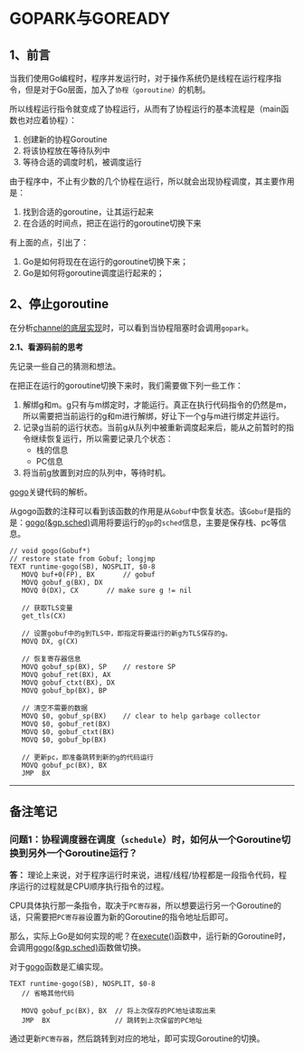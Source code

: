 # GOPARK与GOREADY

## 1、前言

当我们使用Go编程时，程序并发运行时，对于操作系统仍是线程在运行程序指令，但是对于Go层面，加入了`协程（goroutine）`的机制。

所以线程运行指令就变成了协程运行，从而有了协程运行的基本流程是（main函数也对应着协程）：

1. 创建新的协程Goroutine
2. 将该协程放在等待队列中
3. 等待合适的调度时机，被调度运行

由于程序中，不止有少数的几个协程在运行，所以就会出现协程调度，其主要作用是：

1. 找到合适的goroutine，让其运行起来
2. 在合适的时间点，把正在运行的goroutine切换下来

有上面的点，引出了：

1. Go是如何将现在在运行的goroutine切换下来；
2. Go是如何将goroutine调度运行起来的；


## 2、停止goroutine

在分析[channel的底层实现](https://github.com/xpzouying/golang-notes/issues/17)时，可以看到当协程阻塞时会调用`gopark`。


**2.1、看源码前的思考**

先记录一些自己的猜测和想法。

在把正在运行的goroutine切换下来时，我们需要做下列一些工作：

1. 解绑g和m。g只有与m绑定时，才能运行。真正在执行代码指令的仍然是m，所以需要把当前运行的g和m进行解绑，好让下一个g与m进行绑定并运行。
2. 记录g当前的运行状态。当前g从队列中被重新调度起来后，能从之前暂时的指令继续恢复运行，所以需要记录几个状态：
   - 栈的信息
   - PC信息
3. 将当前g放置到对应的队列中，等待时机。


[gogo](https://github.com/golang/go/blob/a1ef950a15517bca223d079a6cf65948c3db9694/src/runtime/asm_amd64.s#L158)关键代码的解析。

从gogo函数的注释可以看到该函数的作用是从`Gobuf`中恢复状态。该`Gobuf`是指的是：[gogo(&gp.sched)](https://github.com/golang/go/blob/a1ef950a15517bca223d079a6cf65948c3db9694/src/runtime/proc1.go#L1380)调用将要运行的`gp`的`sched`信息，主要是保存栈、pc等信息。



```
// void gogo(Gobuf*)
// restore state from Gobuf; longjmp
TEXT runtime·gogo(SB), NOSPLIT, $0-8
   MOVQ	buf+0(FP), BX		// gobuf
   MOVQ	gobuf_g(BX), DX
   MOVQ	0(DX), CX		// make sure g != nil

   // 获取TLS变量
   get_tls(CX)

   // 设置gobuf中的g到TLS中，即指定将要运行的新g为TLS保存的g。
   MOVQ	DX, g(CX)

   // 恢复寄存器信息
   MOVQ	gobuf_sp(BX), SP	// restore SP
   MOVQ	gobuf_ret(BX), AX
   MOVQ	gobuf_ctxt(BX), DX
   MOVQ	gobuf_bp(BX), BP

   // 清空不需要的数据
   MOVQ	$0, gobuf_sp(BX)	// clear to help garbage collector
   MOVQ	$0, gobuf_ret(BX)
   MOVQ	$0, gobuf_ctxt(BX)
   MOVQ	$0, gobuf_bp(BX)

   // 更新pc，即准备跳转到新的g的代码运行
   MOVQ	gobuf_pc(BX), BX
   JMP	BX
```


---

## 备注笔记

### 问题1：协程调度器在调度（`schedule`）时，如何从一个Goroutine切换到另外一个Goroutine运行？

**答：** 理论上来说，对于程序运行时来说，进程/线程/协程都是一段指令代码，程序运行的过程就是CPU顺序执行指令的过程。

CPU具体执行那一条指令，取决于`PC寄存器`，所以想要运行另一个Goroutine的话，只需要把`PC寄存器`设置为新的Goroutine的指令地址后即可。

那么，实际上Go是如何实现的呢？在[execute()](https://github.com/golang/go/blob/release-branch.go1.5/src/runtime/proc1.go#L1336)函数中，运行新的Goroutine时，会调用[gogo(&gp.sched)](https://github.com/golang/go/blob/release-branch.go1.5/src/runtime/proc1.go#L1380)函数做切换。

对于[gogo](https://github.com/golang/go/blob/release-branch.go1.5/src/runtime/asm_amd64.s#L158)函数是汇编实现。

```
TEXT runtime·gogo(SB), NOSPLIT, $0-8
   // 省略其他代码

   MOVQ	gobuf_pc(BX), BX  // 将上次保存的PC地址读取出来
   JMP	BX                // 跳转到上次保留的PC地址
```

通过更新`PC寄存器`，然后跳转到对应的地址，即可实现Goroutine的切换。